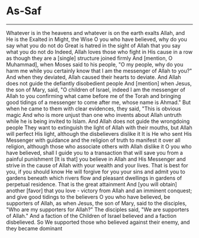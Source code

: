 # As-Saf
---
Whatever is in the heavens and whatever is on the earth exalts Allah, and He is the Exalted in Might, the Wise
O you who have believed, why do you say what you do not do
Great is hatred in the sight of Allah that you say what you do not do
Indeed, Allah loves those who fight in His cause in a row as though they are a [single] structure joined firmly
And [mention, O Muhammad], when Moses said to his people, "O my people, why do you harm me while you certainly know that I am the messenger of Allah to you?" And when they deviated, Allah caused their hearts to deviate. And Allah does not guide the defiantly disobedient people
And [mention] when Jesus, the son of Mary, said, "O children of Israel, indeed I am the messenger of Allah to you confirming what came before me of the Torah and bringing good tidings of a messenger to come after me, whose name is Ahmad." But when he came to them with clear evidences, they said, "This is obvious magic
And who is more unjust than one who invents about Allah untruth while he is being invited to Islam. And Allah does not guide the wrongdoing people
They want to extinguish the light of Allah with their mouths, but Allah will perfect His light, although the disbelievers dislike it
It is He who sent His Messenger with guidance and the religion of truth to manifest it over all religion, although those who associate others with Allah dislike it
O you who have believed, shall I guide you to a transaction that will save you from a painful punishment
[It is that] you believe in Allah and His Messenger and strive in the cause of Allah with your wealth and your lives. That is best for you, if you should know
He will forgive for you your sins and admit you to gardens beneath which rivers flow and pleasant dwellings in gardens of perpetual residence. That is the great attainment
And [you will obtain] another [favor] that you love - victory from Allah and an imminent conquest; and give good tidings to the believers
O you who have believed, be supporters of Allah, as when Jesus, the son of Mary, said to the disciples, "Who are my supporters for Allah?" The disciples said, "We are supporters of Allah." And a faction of the Children of Israel believed and a faction disbelieved. So We supported those who believed against their enemy, and they became dominant

